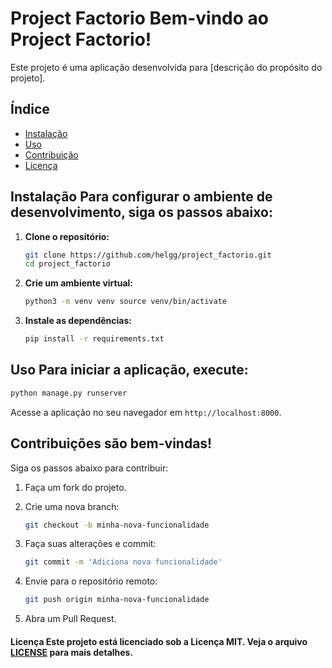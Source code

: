 
# Project Factorio Bem-vindo ao **Project Factorio**! 
Este projeto é uma aplicação desenvolvida para [descrição do propósito do projeto]. 

## Índice 
- [Instalação](#instalação)
- [Uso](#uso)
- [Contribuição](#contribuição)
- [Licença](#licença)
  
## Instalação Para configurar o ambiente de desenvolvimento, siga os passos abaixo: 

1. **Clone o repositório:**
   ```bash
   git clone https://github.com/helgg/project_factorio.git
   cd project_factorio
2. **Crie um ambiente virtual:**
   ```bash
   python3 -m venv venv source venv/bin/activate
3. **Instale as dependências:**
   ```bash
   pip install -r requirements.txt
## Uso Para iniciar a aplicação, execute: 
 ```bash
python manage.py runserver
```

Acesse a aplicação no seu navegador em `http://localhost:8000`.

## Contribuições são bem-vindas! 
Siga os passos abaixo para contribuir: 
1. Faça um fork do projeto.
2. Crie uma nova branch:
   ```bash
   git checkout -b minha-nova-funcionalidade 
   ```
3. Faça suas alterações e commit:
   ```bash
   git commit -m 'Adiciona nova funcionalidade' 
4. Envie para o repositório remoto: 
	```bash
	git push origin minha-nova-funcionalidade
	```

5. Abra um Pull Request.
  
#### Licença Este projeto está licenciado sob a Licença MIT. Veja o arquivo [LICENSE](LICENSE) para mais detalhes.
